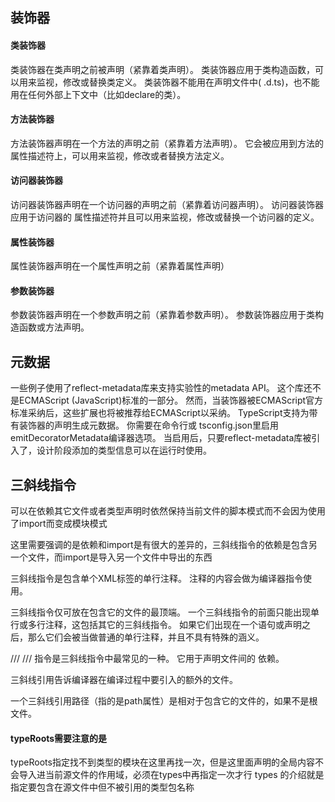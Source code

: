## 装饰器

#### 类装饰器

类装饰器在类声明之前被声明（紧靠着类声明）。 类装饰器应用于类构造函数，可以用来监视，修改或替换类定义。 类装饰器不能用在声明文件中( .d.ts)，也不能用在任何外部上下文中（比如declare的类）。

#### 方法装饰器
方法装饰器声明在一个方法的声明之前（紧靠着方法声明）。 它会被应用到方法的 属性描述符上，可以用来监视，修改或者替换方法定义。

#### 访问器装饰器
访问器装饰器声明在一个访问器的声明之前（紧靠着访问器声明）。 访问器装饰器应用于访问器的 属性描述符并且可以用来监视，修改或替换一个访问器的定义。

#### 属性装饰器
属性装饰器声明在一个属性声明之前（紧靠着属性声明）

#### 参数装饰器
参数装饰器声明在一个参数声明之前（紧靠着参数声明）。 参数装饰器应用于类构造函数或方法声明。 

## 元数据
一些例子使用了reflect-metadata库来支持实验性的metadata API。 这个库还不是ECMAScript (JavaScript)标准的一部分。 然而，当装饰器被ECMAScript官方标准采纳后，这些扩展也将被推荐给ECMAScript以采纳。
TypeScript支持为带有装饰器的声明生成元数据。 你需要在命令行或 tsconfig.json里启用emitDecoratorMetadata编译器选项。
当启用后，只要reflect-metadata库被引入了，设计阶段添加的类型信息可以在运行时使用。

## 三斜线指令

可以在依赖其它文件或者类型声明时依然保持当前文件的脚本模式而不会因为使用了import而变成模块模式

这里需要强调的是依赖和import是有很大的差异的，三斜线指令的依赖是包含另一个文件，而import是导入另一个文件中导出的东西

三斜线指令是包含单个XML标签的单行注释。 注释的内容会做为编译器指令使用。

三斜线指令仅可放在包含它的文件的最顶端。 一个三斜线指令的前面只能出现单行或多行注释，这包括其它的三斜线指令。 如果它们出现在一个语句或声明之后，那么它们会被当做普通的单行注释，并且不具有特殊的涵义。

/// <reference path="..." />
/// <reference path="..." />指令是三斜线指令中最常见的一种。 它用于声明文件间的 依赖。

三斜线引用告诉编译器在编译过程中要引入的额外的文件。

一个三斜线引用路径（指的是path属性）是相对于包含它的文件的，如果不是根文件。

#### typeRoots需要注意的是

typeRoots指定找不到类型的模块在这里再找一次，但是这里面声明的全局内容不会导入进当前源文件的作用域，必须在types中再指定一次才行
types 的介绍就是 指定要包含在源文件中但不被引用的类型包名称